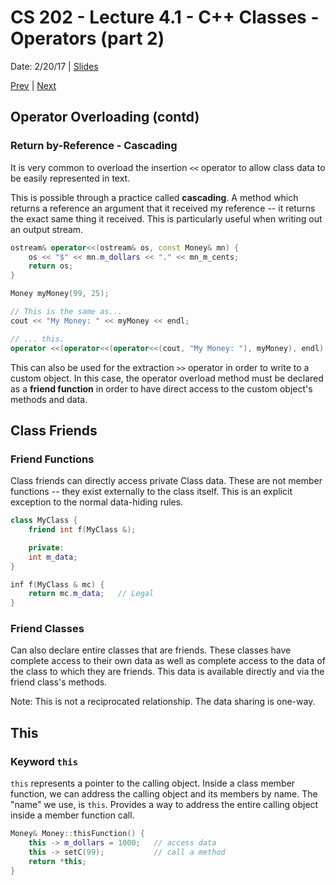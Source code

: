 # CS 202 - Lecture 4.1 - C++ Classes - Operators (part 2)
Date: 2/20/17 | [Slides](../slides/CS202_Lecture9_[C++_Classes-Operator(s)_(Pt.2)]_02.20.pdf)

[Prev](./lecture_3_1.md) | [Next](./lecture_4_1.md)

## Operator Overloading (contd)

### Return by-Reference - Cascading
It is very common to overload the insertion `<<` operator to allow
class data to be easily represented in text.

This is possible through a practice called **cascading**. A method which
returns a reference an argument that it received my reference -- it
returns the exact same thing it received. This is particularly useful
when writing out an output stream.

```cpp
ostream& operator<<(ostream& os, const Money& mn) {
    os << "$" << mn.m_dollars << "." << mn_m_cents;
    return os;
}

Money myMoney(99, 25);

// This is the same as...
cout << "My Money: " << myMoney << endl;

// ... this.
operator <<(operator<<(operator<<(cout, "My Money: "), myMoney), endl);
```

This can also be used for the extraction `>>` operator in order to write
to a custom object. In this case, the operator overload method must be
declared as a **friend function** in order to have direct access to the
custom object's methods and data.

## Class Friends

### Friend Functions
Class friends can directly access private Class data. These are not
member functions -- they exist externally to the class itself. This is
an explicit exception to the normal data-hiding rules.

```cpp
class MyClass {
    friend int f(MyClass &);

    private:
    int m_data;
}

inf f(MyClass & mc) {
    return mc.m_data;   // Legal
}
```

### Friend Classes
Can also declare entire classes that are friends. These classes have
complete access to their own data as well as complete access to the data
of the class to which they are friends. This data is available directly
and via the friend class's methods.

Note: This is not a reciprocated relationship. The data sharing is
one-way.

## This

### Keyword `this`
`this` represents a pointer to the calling object. Inside a class member
function, we can address the calling object and its members by name.
The "name" we use, is `this`. Provides a way to address the entire
calling object inside a member function call.

```cpp
Money& Money::thisFunction() {
    this -> m_dollars = 1000;   // access data
    this -> setC(99);           // call a method
    return *this;
}
```
